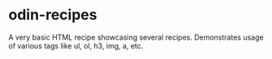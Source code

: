# odin-recipes
A very basic HTML recipe showcasing several recipes. Demonstrates usage 
of various tags like ul, ol, h3, img, a, etc.

